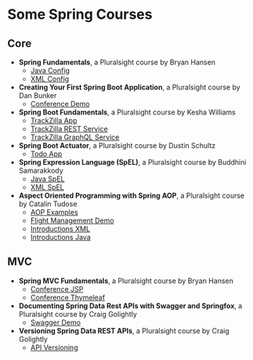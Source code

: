 # Some Spring Courses

## Core

- **Spring Fundamentals**, a Pluralsight course by Bryan Hansen
  - [Java Config](conference-java/README.md)
  - [XML Config](conference-xml/README.md)
- **Creating Your First Spring Boot Application**, a Pluralsight course by Dan Bunker
  - [Conference Demo](conference-demo/README.md)
- **Spring Boot Fundamentals**, a Pluralsight course by Kesha Williams
  - [TrackZilla App](track-zilla/README.md)
  - [TrackZilla REST Service](track-zilla-REST/README.md)
  - [TrackZilla GraphQL Service](track-zilla-GraphQL/README.md)
- **Spring Boot Actuator**, a Pluralsight course by Dustin Schultz
  - [Todo App](todo-app/README.md)
- **Spring Expression Language (SpEL)**, a Pluralsight course by Buddhini Samarakkody
  - [Java SpEL](spel-demo/README.md)
  - [XML SpEL](spel-demo-xml/README.md)
- **Aspect Oriented Programming with Spring AOP**, a Pluralsight course by Catalin Tudose
  - [AOP Examples](aop-examples/README.md)
  - [Flight Management Demo](flightsmanagement/README.md)
  - [Introductions XML](flightsmanagement-xml/README.md)
  - [Introductions Java](flightsmanagement-java/README.md)

## MVC

- **Spring MVC Fundamentals**, a Pluralsight course by Bryan Hansen
  - [Conference JSP](conference-app/README.md)
  - [Conference Thymeleaf](conference-app-thymeleaf/README.md)
- **Documenting Spring Data Rest APIs with Swagger and Springfox**, a Pluralsight course by Craig Golightly
  - [Swagger Demo](swagger-demo/README.md)
- **Versioning Spring Data REST APIs**, a Pluralsight course by Craig Golightly
  - [API Versioning](swagger-demo/Versioning.md)